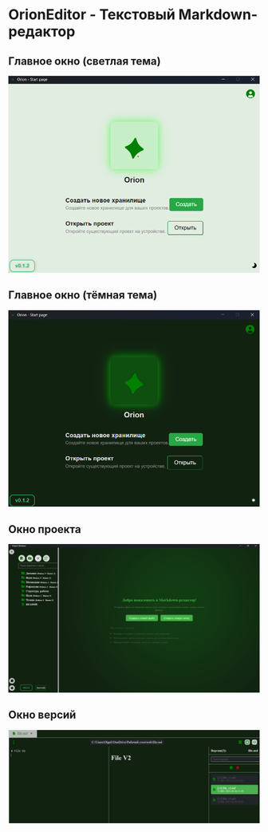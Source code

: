 # OrionEditor - Текстовый Markdown-редактор
## Главное окно (светлая тема)
<img src="src/assets/screen/1)%20Start_page(light).png" alt="Главное окно">

## Главное окно (тёмная тема)
<img src="src/assets/screen/1)%20Start_page.png" alt="Главное окно">

## Окно проекта
<img src="src/assets/screen/5)%20project_page.png" alt="Окно проекта">

## Окно версий

<img src="src/assets/screen/11)%20VERSION.png" alt="Окно версий">